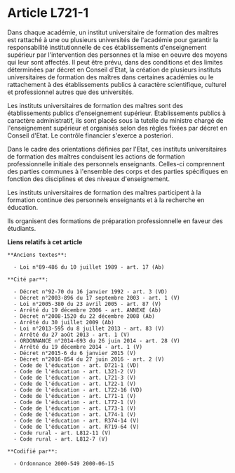 # Article L721-1

Dans chaque académie, un institut universitaire de formation des maîtres est rattaché à une ou plusieurs universités de
l'académie pour garantir la responsabilité institutionnelle de ces établissements d'enseignement supérieur par l'intervention
des personnes et la mise en oeuvre des moyens qui leur sont affectés. Il peut être prévu, dans des conditions et des limites
déterminées par décret en Conseil d'Etat, la création de plusieurs instituts universitaires de formation des maîtres dans
certaines académies ou le rattachement à des établissements publics à caractère scientifique, culturel et professionnel
autres que des universités.

Les instituts universitaires de formation des maîtres sont des établissements publics d'enseignement supérieur.
Etablissements publics à caractère administratif, ils sont placés sous la tutelle du ministre chargé de l'enseignement
supérieur et organisés selon des règles fixées par décret en Conseil d'Etat. Le contrôle financier s'exerce a posteriori.

Dans le cadre des orientations définies par l'Etat, ces instituts universitaires de formation des maîtres conduisent les
actions de formation professionnelle initiale des personnels enseignants. Celles-ci comprennent des parties communes à
l'ensemble des corps et des parties spécifiques en fonction des disciplines et des niveaux d'enseignement.

Les instituts universitaires de formation des maîtres participent à la formation continue des personnels enseignants et à la
recherche en éducation.

Ils organisent des formations de préparation professionnelle en faveur des étudiants.

**Liens relatifs à cet article**

	**Anciens textes**:

	  - Loi n°89-486 du 10 juillet 1989 - art. 17 (Ab)

	**Cité par**:

	  - Décret n°92-70 du 16 janvier 1992 - art. 3 (VD)
	  - Décret n°2003-896 du 17 septembre 2003 - art. 1 (V)
	  - Loi n°2005-380 du 23 avril 2005 - art. 87 (V)
	  - Arrêté du 19 décembre 2006 - art. ANNEXE (Ab)
	  - Décret n°2008-1520 du 22 décembre 2008 (Ab)
	  - Arrêté du 30 juillet 2009 (Ab)
	  - Loi n°2013-595 du 8 juillet 2013 - art. 83 (V)
	  - Arrêté du 27 août 2013 - art. 1 (V)
	  - ORDONNANCE n°2014-693 du 26 juin 2014 - art. 28 (V)
	  - Arrêté du 19 décembre 2014 - art. 1 (V)
	  - Décret n°2015-6 du 6 janvier 2015 (V)
	  - Décret n°2016-854 du 27 juin 2016 - art. 2 (V)
	  - Code de l'éducation - art. D721-1 (VD)
	  - Code de l'éducation - art. L321-2 (V)
	  - Code de l'éducation - art. L721-3 (V)
	  - Code de l'éducation - art. L722-1 (V)
	  - Code de l'éducation - art. L722-16 (VD)
	  - Code de l'éducation - art. L771-1 (V)
	  - Code de l'éducation - art. L772-1 (V)
	  - Code de l'éducation - art. L773-1 (V)
	  - Code de l'éducation - art. L774-1 (V)
	  - Code de l'éducation - art. R374-14 (V)
	  - Code de l'éducation - art. R719-64 (V)
	  - Code rural - art. L812-11 (V)
	  - Code rural - art. L812-7 (V)

	**Codifié par**:

	  - Ordonnance 2000-549 2000-06-15

